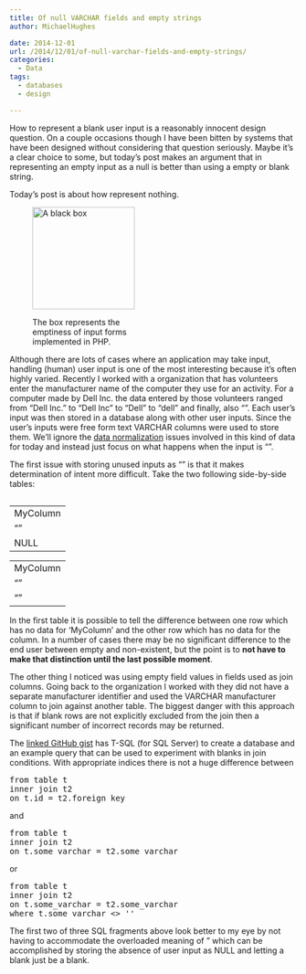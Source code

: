 ```yaml
---
title: Of null VARCHAR fields and empty strings
author: MichaelHughes

date: 2014-12-01
url: /2014/12/01/of-null-varchar-fields-and-empty-strings/
categories:
  - Data
tags:
  - databases
  - design

---
```

How to represent a blank user input is a reasonably innocent design question. On a couple occasions though I have been bitten by systems that have been designed without considering that question seriously. Maybe it&#8217;s a clear choice to some, but today&#8217;s post makes an argument that in representing an empty input as a null is better than using a empty or blank string.

<!--more-->

Today&#8217;s post is about how represent nothing.<figure id="attachment_281" style="width: 179px" class="wp-caption aligncenter">

[<img class=" wp-image-281" src="//codinginthetrenches.com/wp-content/uploads/2014/11/blackbox.png" alt="A black box" width="179" height="179" />][1]<figcaption class="wp-caption-text">The box represents the emptiness of input forms implemented in PHP.</figcaption></figure> 

Although there are lots of cases where an application may take input, handling (human) user input is one of the most interesting because it&#8217;s often highly varied. Recently I worked with a organization that has volunteers enter the manufacturer name of the computer they use for an activity. For a computer made by Dell Inc. the data entered by those volunteers ranged from &#8220;Dell Inc.&#8221; to &#8220;Dell Inc&#8221; to &#8220;Dell&#8221; to &#8220;dell&#8221; and finally, also &#8220;&#8221;. Each user&#8217;s input was then stored in a database along with other user inputs. Since the user&#8217;s inputs were free form text VARCHAR columns were used to store them. We&#8217;ll ignore the [data normalization][2] issues involved in this kind of data for today and instead just focus on what happens when the input is &#8220;&#8221;.

The first issue with storing unused inputs as &#8220;&#8221; is that it makes determination of intent more difficult. Take the two following side-by-side tables:

<table style="float: left;">
  <tr>
    <td>
      MyColumn
    </td>
  </tr>
  
  <tr>
    <td>
      &#8220;&#8221;
    </td>
  </tr>
  
  <tr>
    <td>
      NULL
    </td>
  </tr>
</table>

<table>
  <tr>
    <td>
      MyColumn
    </td>
  </tr>
  
  <tr>
    <td>
      &#8220;&#8221;
    </td>
  </tr>
  
  <tr>
    <td>
      &#8220;&#8221;
    </td>
  </tr>
</table>

In the first table it is possible to tell the difference between one row which has no data for ‘MyColumn’ and the other row which has no data for the column. In a number of cases there may be no significant difference to the end user between empty and non-existent, but the point is to **not have to make that distinction until the last possible moment**.

The other thing I noticed was using empty field values in fields used as join columns. Going back to the organization I worked with they did not have a separate manufacturer identifier and used the VARCHAR manufacturer column to join against another table. The biggest danger with this approach is that if blank rows are not explicitly excluded from the join then a significant number of incorrect records may be returned.

The [linked GitHub gist][3] has T-SQL (for SQL Server) to create a database and an example query that can be used to experiment with blanks in join conditions. With appropriate indices there is not a huge difference between

<pre>from table t 
inner join t2 
on t.id = t2.foreign_key</pre>

and

<pre>from table t 
inner join t2 
on t.some_varchar = t2.some_varchar</pre>

or

<pre>from table t 
inner join t2 
on t.some_varchar = t2.some_varchar
where t.some_varchar &lt;&gt; ''</pre>

The first two of three SQL fragments above look better to my eye by not having to accommodate the overloaded meaning of &#8221; which can be accomplished by storing the absence of user input as NULL and letting a blank just be a blank.

 [1]: //codinginthetrenches.com/wp-content/uploads/2014/11/blackbox.png
 [2]: http://en.wikipedia.org/wiki/Data_normalization
 [3]: https://gist.github.com/msh9/8e75f2d2c66d939f7701
